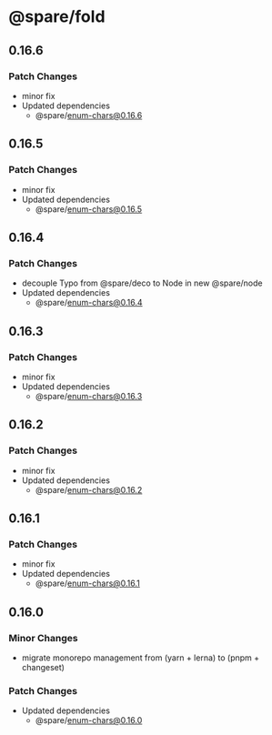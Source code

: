 # @spare/fold

## 0.16.6

### Patch Changes

- minor fix
- Updated dependencies
  - @spare/enum-chars@0.16.6

## 0.16.5

### Patch Changes

- minor fix
- Updated dependencies
  - @spare/enum-chars@0.16.5

## 0.16.4

### Patch Changes

- decouple Typo from @spare/deco to Node in new @spare/node
- Updated dependencies
  - @spare/enum-chars@0.16.4

## 0.16.3

### Patch Changes

- minor fix
- Updated dependencies
  - @spare/enum-chars@0.16.3

## 0.16.2

### Patch Changes

- minor fix
- Updated dependencies
  - @spare/enum-chars@0.16.2

## 0.16.1

### Patch Changes

- minor fix
- Updated dependencies
  - @spare/enum-chars@0.16.1

## 0.16.0

### Minor Changes

- migrate monorepo management from (yarn + lerna) to (pnpm + changeset)

### Patch Changes

- Updated dependencies
  - @spare/enum-chars@0.16.0
